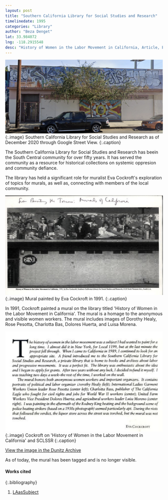 ```yaml
---
layout: post
title: "Southern California Library for Social Studies and Research"
timelinedate: 1995
categories: "Library"
author: "Beza Denget"
lat: 33.984072
lng: -118.2915548
desc: "History of Women in the Labor Movement in California, Article, Eva Cockroft"
---
```


![Current Image](images/SCLSSR.png)
   {:.image}
Southern California Library for Social Studies and Research as of December 2020 through Google Street View.
   {:.caption} 

The Southern California Library for Social Studies and Research has beein the South Central community for over fifty years. It has served the community as a resource for historical collections on systemic oppresion and community defiance. 

The library has held a significant role for muralist Eva Cockroft's exploration of topics for murals, as well as, connecting with members of the local community.

![History of Women in the Labor Movement in California](images/SCLSSRimg.png)
   {:.image}
Mural painted by Eva Cockroft in 1991.
   {:.caption} 

In 1991, Cockroft painted a mural on the library titled 'History of Women in the Labor Movement in California'. The mural is a homage to the anonymous and visible women workers. The mural includes images of Dorothy Healy, Rose Pesotta, Charlotta Bas, Dolores Huerta, and Luisa Morena. 

![Cockroft on 'History of Women in the Labor Movement in California' and SCLSSR](images/SCLSSRtxt.png)
   {:.image}
Cockroft on 'History of Women in the Labor Movement in California' and SCLSSR
   {:.caption} 
 
[View the image in the Dunitz Archive](https://visualizela.github.io/dunitzarchive/dunitzproject/obj82/)

As of today, the mural has been tagged and is no longer visible.

#### Works cited

{:.bibliography}
1. [LAasSubject](https://laassubject.org/directory/profile/southern-california-library-social-studies-and-research)




